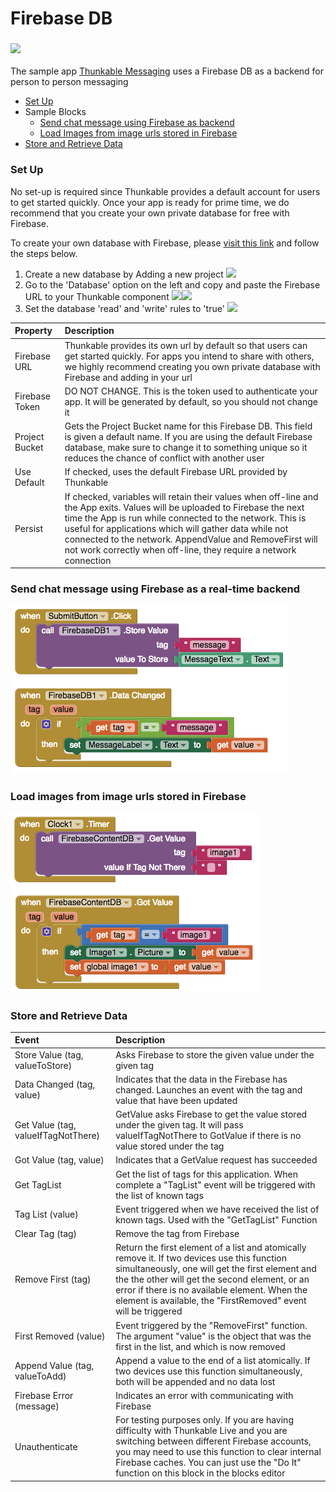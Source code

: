 # Firebase DB

### ![](../../../../.gitbook/assets/firebase-icon%20%281%29.png)

The sample app [Thunkable Messaging](https://goo.gl/QYbcpW) uses a Firebase DB as a backend for person to person messaging

* [Set Up](firebase-db.md#set-up)
* Sample Blocks
  * [Send chat message using Firebase as backend](firebase-db.md#send-chat-message-using-firebase-as-a-real-time-backend)
  * [Load Images from image urls stored in Firebase](firebase-db.md#load-images-from-image-urls-stored-in-firebase)
* [Store and Retrieve Data](firebase-db.md#store-and-retrieve-data)

### Set Up

No set-up is required since Thunkable provides a default account for users to get started quickly. Once your app is ready for prime time, we do recommend that you create your own private database for free with Firebase.

To create your own database with Firebase, please [visit this link](https://firebase.google.com/) and follow the steps below.

1. Create a new database by Adding a new project ![](../../../../.gitbook/assets/firebase-fig-1%20%281%29.png)
2. Go to the 'Database' option on the left and copy and paste the Firebase URL to your Thunkable component ![](../../../../.gitbook/assets/firebase-fig-2.png)![](../../../../.gitbook/assets/firebase-fig-3.png)
3. Set the database 'read' and 'write' rules to 'true' ![](../../../../.gitbook/assets/firebase-fig-4.png)

| Property | Description |
| :--- | :--- |
| Firebase URL | Thunkable provides its own url by default so that users can get started quickly.  For apps you intend to share with others, we highly recommend creating you own private database with Firebase and adding in your url |
| Firebase Token | DO NOT CHANGE. This is the token used to authenticate your app. It will be generated by default, so you should not change it |
| Project Bucket | Gets the Project Bucket name for this Firebase DB. This field is given a default name. If you are using the default Firebase database, make sure to change it to something unique so it reduces the chance of conflict with another user |
| Use Default | If checked, uses the default Firebase URL provided by Thunkable |
| Persist | If checked, variables will retain their values when off-line and the App exits. Values will be uploaded to Firebase the next time the App is run while connected to the network. This is useful for applications which will gather data while not connected to the network. AppendValue and RemoveFirst will not work correctly when off-line, they require a network connection |

### Send chat message using Firebase as a real-time backend

![](../../../../.gitbook/assets/firebase-blocks-1.png)

### Load images from image urls stored in Firebase

![](../../../../.gitbook/assets/firebase-blocks-2.png)

### Store and Retrieve Data

| Event | Description |
| :--- | :--- |
| Store Value \(tag, valueToStore\) | Asks Firebase to store the given value under the given tag |
| Data Changed \(tag, value\) | Indicates that the data in the Firebase has changed. Launches an event with the tag and value that have been updated |
| Get Value \(tag, valueIfTagNotThere\) | GetValue asks Firebase to get the value stored under the given tag. It will pass valueIfTagNotThere to GotValue if there is no value stored under the tag |
| Got Value \(tag, value\) | Indicates that a GetValue request has succeeded |
| Get TagList | Get the list of tags for this application. When complete a "TagList" event will be triggered with the list of known tags |
| Tag List \(value\) | Event triggered when we have received the list of known tags. Used with the "GetTagList" Function |
| Clear Tag \(tag\) | Remove the tag from Firebase |
| Remove First \(tag\) | Return the first element of a list and atomically remove it. If two devices use this function simultaneously, one will get the first element and the the other will get the second element, or an error if there is no available element. When the element is available, the "FirstRemoved" event will be triggered |
| First Removed \(value\) | Event triggered by the "RemoveFirst" function. The argument "value" is the object that was the first in the list, and which is now removed |
| Append Value \(tag, valueToAdd\) | Append a value to the end of a list atomically. If two devices use this function simultaneously, both will be appended and no data lost |
| Firebase Error \(message\) | Indicates an error with communicating with Firebase |
| Unauthenticate | For testing purposes only. If you are having difficulty with Thunkable Live and you are switching between different Firebase accounts, you may need to use this function to clear internal Firebase caches. You can just use the "Do It" function on this block in the blocks editor |


